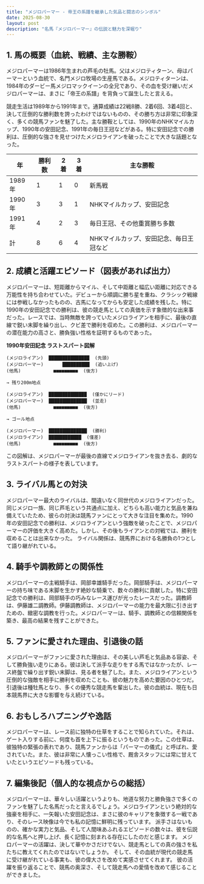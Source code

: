 ```yaml
---
title: "メジロパーマー - 帝王の系譜を継承した気品と闘志のシンボル"
date: 2025-08-30
layout: post
description: "名馬『メジロパーマー』の伝説と魅力を深堀り"
---
```


## 1. 馬の概要（血統、戦績、主な勝鞍）

メジロパーマーは1986年生まれの芦毛の牡馬。父はメジロティターン、母はパーマーという血統で、名門メジロ牧場の生産馬である。メジロティターンは、1984年のダービー馬メジロマックイーンの全兄であり、その血を受け継いだメジロパーマーは、まさに「帝王の系譜」を背負って誕生したと言える。

競走生活は1989年から1991年まで。通算成績は22戦8勝、2着6回、3着4回と、決して圧倒的な勝利数を誇ったわけではないものの、その勝ち方は非常に印象深く、多くの競馬ファンを魅了した。主な勝鞍としては、1990年のNHKマイルカップ、1990年の安田記念、1991年の毎日王冠などがある。特に安田記念での勝利は、圧倒的な強さを見せつけたメジロライアンを破ったことで大きな話題となった。

| 年     | 勝利数 | 2着 | 3着 | 主な勝鞍                               |
| ------- | -------- | ---- | ---- | --------------------------------------- |
| 1989年 | 1        | 1   | 0   | 新馬戦                                   |
| 1990年 | 3        | 3   | 1   | NHKマイルカップ、安田記念                 |
| 1991年 | 4        | 2   | 3   | 毎日王冠、その他重賞勝ち多数              |
| 計     | 8        | 6   | 4   | NHKマイルカップ、安田記念、毎日王冠など |


## 2. 成績と活躍エピソード（図表があれば出力）

メジロパーマーは、短距離からマイル、そして中距離と幅広い距離に対応できる万能性を持ち合わせていた。デビューから順調に勝ち星を重ね、クラシック戦線には参戦しなかったものの、古馬になってからも安定した成績を残した。特に1990年の安田記念での勝利は、彼の競走馬としての真価を示す象徴的な出来事だった。レースでは、当時無敵を誇っていたメジロライアンを相手に、最後の直線で鋭い末脚を繰り出し、クビ差で勝利を収めた。この勝利は、メジロパーマーの潜在能力の高さと、勝負強い性格を証明するものであった。

**1990年安田記念 ラストスパート図解**

```
(メジロライアン)  ███████████████  (先頭)
(メジロパーマー)       ██████████  (追い上げ)
(他馬)            ■■■■■■■■■  (後方)

→ 残り200m地点

(メジロライアン)  ██████████████  (僅かにリード)
(メジロパーマー)  ██████████████  (並走)
(他馬)            ■■■■■■■■■  (後方)

→ ゴール地点

(メジロパーマー)  ██████████████  (勝利)
(メジロライアン)  ████████████  (僅差)
(他馬)            ■■■■■■■■■  (後方)

```

この図解は、メジロパーマーが最後の直線でメジロライアンを抜き去る、劇的なラストスパートの様子を表しています。


## 3. ライバル馬との対決

メジロパーマー最大のライバルは、間違いなく同世代のメジロライアンだった。同じメジロ一族、同じ芦毛という共通点に加え、どちらも高い能力と気品を兼ね備えていたため、彼らの対決は競馬ファンにとって大きな注目を集めた。1990年の安田記念での勝利は、メジロライアンという強敵を破ったことで、メジロパーマーの評価を大きく高めた。しかし、その後もライアンとの対戦では、勝利を収めることは出来なかった。  ライバル関係は、競馬界における名勝負の1つとして語り継がれている。


## 4. 騎手や調教師との関係性

メジロパーマーの主戦騎手は、岡部幸雄騎手だった。岡部騎手は、メジロパーマーの持ち味である末脚を生かす絶妙な騎乗で、数々の勝利に貢献した。特に安田記念での勝利は、岡部騎手の巧みなレース運びが光ったレースだった。調教師は、伊藤雄二調教師。伊藤調教師は、メジロパーマーの能力を最大限に引き出すための、緻密な調教を行った。メジロパーマーは、騎手、調教師との信頼関係を築き、最高の結果を残すことができた。


## 5. ファンに愛された理由、引退後の話

メジロパーマーがファンに愛された理由は、その美しい芦毛と気品ある容姿、そして勝負強い走りにある。彼は決して派手な走りをする馬ではなかったが、レース終盤で繰り出す鋭い末脚は、見る者を魅了した。また、メジロライアンという圧倒的な強敵を相手に勝利を収めたことも、彼の魅力を高めた要因のひとつだ。引退後は種牡馬となり、多くの優秀な競走馬を輩出した。彼の血統は、現在も日本競馬界に大きな影響を与え続けている。


## 6. おもしろハプニングや逸話

メジロパーマーは、レース前に独特の仕草をすることで知られていた。それは、ゲート入りする前に、何度も首を上下に振るというものであった。この仕草は、彼独特の緊張の表れであり、競馬ファンからは「パーマーの儀式」と呼ばれ、愛されていた。また、彼は非常に人懐っこい性格で、厩舎スタッフには常に甘えていたというエピソードも残っている。


## 7. 編集後記（個人的な視点からの総括）

メジロパーマーは、華々しい活躍というよりも、地道な努力と勝負強さで多くのファンを魅了した名馬だったと言えるでしょう。メジロライアンという絶対的な強豪を相手に、一矢報いた安田記念は、まさに彼のキャリアを象徴する一戦であり、そのレース映像は今でも私の記憶に鮮明に残っています。  派手さはないものの、確かな実力と気品、そして人間味あふれるエピソードの数々は、彼を伝説的な名馬へと押し上げ、長く記憶に刻まれる存在にしたのだと感じます。  メジロパーマーの活躍は、決して華やかさだけでない、競走馬としての真の強さを私たちに教えてくれたのではないでしょうか。  そして、その血統が現代の競走馬に受け継がれている事実も、彼の偉大さを改めて実感させてくれます。  彼の活躍を振り返ることで、競馬の奥深さ、そして競走馬への愛情を改めて感じることができました。
